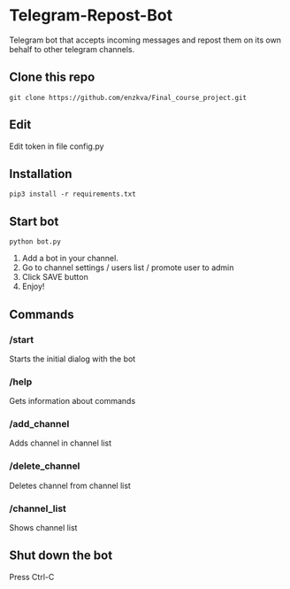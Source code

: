 # Telegram-Repost-Bot
Telegram bot that accepts incoming messages and repost them on its own behalf to other telegram channels.
## Clone this repo
```shell
git clone https://github.com/enzkva/Final_course_project.git
```
## Edit
Edit token in file config.py
## Installation
```shell
pip3 install -r requirements.txt
```
## Start bot
```shell
python bot.py
```
1. Add a bot in your channel.
2. Go to channel settings / users list / promote user to admin
3. Click SAVE button
4. Enjoy!

## Commands
### /start
Starts the initial dialog with the bot
### /help
Gets information about commands
### /add_channel
Adds channel in channel list
### /delete_channel
Deletes channel from channel list
### /channel_list
Shows channel list

## Shut down the bot
Press Ctrl-C
